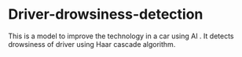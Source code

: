 # Driver-drowsiness-detection
This is a model to improve the technology in a car using AI . It detects drowsiness of driver using Haar cascade algorithm.

